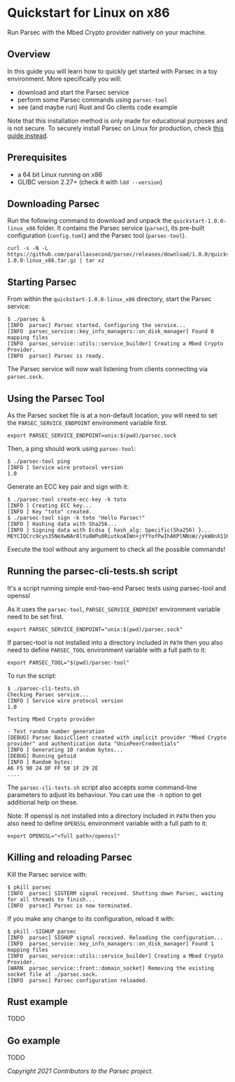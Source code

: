 # Quickstart for Linux on x86

Run Parsec with the Mbed Crypto provider natively on your machine.

## Overview

In this guide you will learn how to quickly get started with Parsec in a toy environment. More
specifically you will:

- download and start the Parsec service
- perform some Parsec commands using `parsec-tool`
- see (and maybe run) Rust and Go clients code example

Note that this installation method is only made for educational purposes and is not secure. To
securely install Parsec on Linux for production, check [this guide
instead](../parsec_service/install_parsec_linux.md).

## Prerequisites

- a 64 bit Linux running on x86
- GLIBC version 2.27+ (check it with `ldd --version`)

## Downloading Parsec

Run the following command to download and unpack the `quickstart-1.0.0-linux_x86` folder. It
contains the Parsec service (`parsec`), its pre-built configuration (`config.toml`) and the Parsec
tool (`parsec-tool`).

```
curl -s -N -L https://github.com/parallaxsecond/parsec/releases/download/1.0.0/quickstart-1.0.0-linux_x86.tar.gz | tar xz
```

## Starting Parsec

From within the `quickstart-1.0.0-linux_x86` directory, start the Parsec service:

```
$ ./parsec &
[INFO  parsec] Parsec started. Configuring the service...
[INFO  parsec_service::key_info_managers::on_disk_manager] Found 0 mapping files
[INFO  parsec_service::utils::service_builder] Creating a Mbed Crypto Provider.
[INFO  parsec] Parsec is ready.
```

The Parsec service will now wait listening from clients connecting via `parsec.sock`.

## Using the Parsec Tool

As the Parsec socket file is at a non-default location, you will need to set the
`PARSEC_SERVICE_ENDPOINT` environment variable first.

```
export PARSEC_SERVICE_ENDPOINT=unix:$(pwd)/parsec.sock
```

Then, a ping should work using `parsec-tool`:

```
$ ./parsec-tool ping
[INFO ] Service wire protocol version
1.0
```

Generate an ECC key pair and sign with it:

```
$ ./parsec-tool create-ecc-key -k toto
[INFO ] Creating ECC key...
[INFO ] Key "toto" created.
$ ./parsec-tool sign -k toto "Hello Parsec!"
[INFO ] Hashing data with Sha256...
[INFO ] Signing data with Ecdsa { hash_alg: Specific(Sha256) }...
MEYCIQCrc9cys35NeXwNAr8lYu8WPu0RiutkoAIWn+jYfYofPwIhAKPlNNsW//ykW8nX11KABNpWWYsNGNoZXt0yiGyBEtnb
```

Execute the tool without any argument to check all the possible commands!

## Running the parsec-cli-tests.sh script
It's a script running simple end-two-end Parsec tests using parsec-tool and openssl

As it uses the `parsec-tool`, `PARSEC_SERVICE_ENDPOINT` environment variable need to be set first.
```
export PARSEC_SERVICE_ENDPOINT="unix:$(pwd)/parsec.sock"
```


If parsec-tool is not installed into a directory included in `PATH` then you also need to define `PARSEC_TOOL` environment variable with a full path to it:

```
export PARSEC_TOOL="$(pwd)/parsec-tool"
```

To run the script:
```
$ ./parsec-cli-tests.sh
Checking Parsec service...
[INFO ] Service wire protocol version
1.0

Testing Mbed Crypto provider

- Test random number generation
[DEBUG] Parsec BasicClient created with implicit provider "Mbed Crypto provider" and authentication data "UnixPeerCredentials"
[INFO ] Generating 10 random bytes...
[DEBUG] Running getuid
[INFO ] Random bytes:
A6 F5 90 24 DF FF 50 1F 29 2E
....
```

The `parsec-cli-tests.sh` script also accepts some command-line parameters to adjust its behaviour. You can use the `-h` option to get additional help on these.

Note: If openssl is not installed into a directory included in `PATH` then you also need to define `OPENSSL` environment variable with a full path to it:

```
export OPENSSL="<full path>/openssl"
```

## Killing and reloading Parsec

Kill the Parsec service with:

```
$ pkill parsec
[INFO  parsec] SIGTERM signal received. Shutting down Parsec, waiting for all threads to finish...
[INFO  parsec] Parsec is now terminated.
```

If you make any change to its configuration, reload it with:

```
$ pkill -SIGHUP parsec
[INFO  parsec] SIGHUP signal received. Reloading the configuration...
[INFO  parsec_service::key_info_managers::on_disk_manager] Found 1 mapping files
[INFO  parsec_service::utils::service_builder] Creating a Mbed Crypto Provider.
[WARN  parsec_service::front::domain_socket] Removing the existing socket file at ./parsec.sock.
[INFO  parsec] Parsec configuration reloaded.
```

## Rust example

TODO

## Go example

TODO

*Copyright 2021 Contributors to the Parsec project.*
